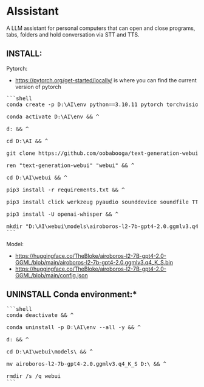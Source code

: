# AIssistant

A LLM assistant for personal computers that can open and close programs, tabs, folders and hold conversation via STT and TTS.

## INSTALL:
Pytorch:
- https://pytorch.org/get-started/locally/ is where you can find the current version of pytorch

<pre>
```shell
conda create -p D:\AI\env python==3.10.11 pytorch torchvision torchaudio pytorch-cuda=11.8 -c pytorch -c nvidia -y && ^<br>
conda activate D:\AI\env && ^<br>
d: && ^<br>
cd D:\AI && ^<br>
git clone https://github.com/oobabooga/text-generation-webui && ^<br>
ren "text-generation-webui" "webui" && ^<br>
cd D:\AI\webui && ^<br>
pip3 install -r requirements.txt && ^<br>
pip3 install click werkzeug pyaudio sounddevice soundfile TTS xformers && ^<br>
pip3 install -U openai-whisper && ^<br>
mkdir "D:\AI\webui\models\airoboros-l2-7b-gpt4-2.0.ggmlv3.q4_K_S"
```
</pre>

Model:
- https://huggingface.co/TheBloke/airoboros-l2-7B-gpt4-2.0-GGML/blob/main/airoboros-l2-7b-gpt4-2.0.ggmlv3.q4_K_S.bin
- https://huggingface.co/TheBloke/airoboros-l2-7B-gpt4-2.0-GGML/blob/main/config.json

## UNINSTALL Conda environment:*

<pre>
```shell
conda deactivate && ^<br>
conda uninstall -p D:\AI\env --all -y && ^<br>
d: && ^<br>
cd D:\AI\webui\models\ && ^<br>
mv airoboros-l2-7b-gpt4-2.0.ggmlv3.q4_K_S D:\ && ^<br>
rmdir /s /q webui
```
</pre>